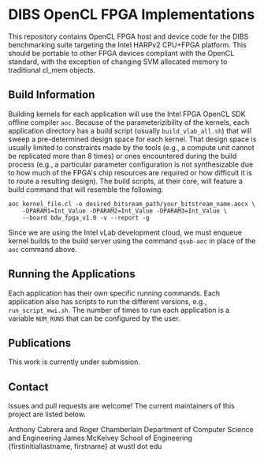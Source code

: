 # DIBS OpenCL FPGA Implementations

This repository contains OpenCL FPGA host and device code for the DIBS 
benchmarking suite targeting the Intel HARPv2 CPU+FPGA platform. This should be
portable to other FPGA devices compliant with the OpenCL standard, with the
exception of changing SVM allocated memory to traditional cl_mem objects.

## Build Information
Building kernels for each application will use the Intel FPGA OpenCL SDK
offline compiler `aoc`. Because of the parameterizibility of the kernels, each
application directory has a build script (usually `build_vlab_all.sh`) that
will sweep a pre-determined design space for each kernel. That design space is
usually limited to constraints made by the tools (e.g., a compute unit cannot
be replicated more than 8 times) or ones encountered during the build process
(e.g., a particular parameter configuration is not synthesizable due to how
much of the FPGA's chip resources are required or how difficult it is to route
a resulting design). The build scripts, at their core, will feature a build
command that will resemble the following:

```
aoc kernel_file.cl -o desired_bitsream_path/your_bitstream_name.aocx \
	-DPARAM1=Int_Value -DPARAM2=Int_Value -DPARAM3=Int_Value \
	--board bdw_fpga_v1.0 -v --report -g 
```

Since we are using the Intel vLab development cloud, we must enqueue kernel 
builds to the build server using the command `qsub-aoc` in place of the `aoc` 
command above.  

## Running the Applications
Each application has their own specific running commands. Each application also
has scripts to run the different versions, e.g., `run_script_mwi.sh`. The
number of times to run each application is a variable `NUM_RUNS` that can be
configured by the user. 

## Publications

This work is currently under submission.

## Contact

Issues and pull requests are welcome!
The current maintainers of this project are listed below.

Anthony Cabrera and Roger Chamberlain
Department of Computer Science and Engineering
James McKelvey School of Engineering
{firstinitiallastname, firstname} at wustl dot edu
